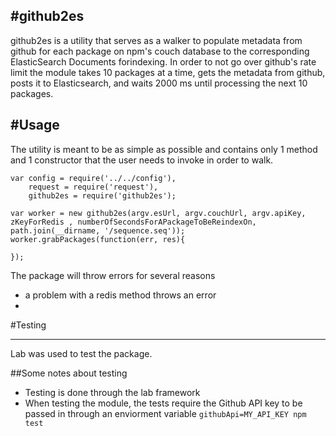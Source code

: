 #github2es 
---
github2es is a utility that serves as a walker to populate metadata from github for each package on npm's couch database to the corresponding ElasticSearch Documents forindexing.
In order to not go over github's rate limit the module takes 10 packages at a time, gets the metadata from github, posts it to Elasticsearch, and waits 2000 ms until processing the next 10 packages.  

#Usage
---
The utility is meant to be as simple as possible and contains only 1 method and 1 constructor that the user needs to invoke in order to walk. 

```
var config = require('../../config'), 
    request = require('request'),
    github2es = require('github2es'); 

var worker = new github2es(argv.esUrl, argv.couchUrl, argv.apiKey, zKeyForRedis , numberOfSecondsForAPackageToBeReindexOn, path.join(__dirname, '/sequence.seq')); 
worker.grabPackages(function(err, res){
  
}); 

```
The package will throw errors for several reasons 
  - a problem with a redis method throws an error 
  - 
#Testing
___ 

Lab was used to test the package. 

##Some notes about testing
- Testing is done through the lab framework
- When testing the module, the tests require the Github API key to be passed in through an enviorment variable 
`
githubApi=MY_API_KEY npm test
` 
